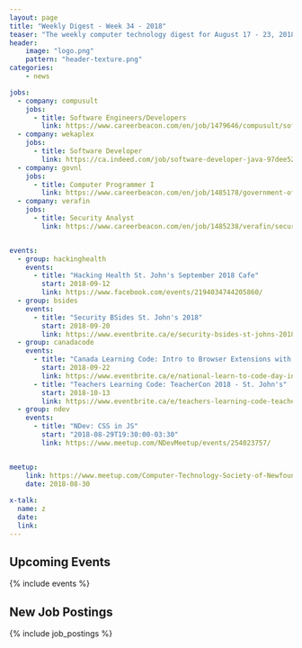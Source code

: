 ```yaml
---
layout: page
title: "Weekly Digest - Week 34 - 2018"
teaser: "The weekly computer technology digest for August 17 - 23, 2018"
header:
    image: "logo.png"
    pattern: "header-texture.png"
categories:
    - news

jobs:
  - company: compusult
    jobs:
      - title: Software Engineers/Developers
        link: https://www.careerbeacon.com/en/job/1479646/compusult/software-engineers-developers/mount-pearl
  - company: wekaplex
    jobs:
      - title: Software Developer
        link: https://ca.indeed.com/job/software-developer-java-97dee52ee3728752
  - company: govnl
    jobs:
      - title: Computer Programmer I
        link: https://www.careerbeacon.com/en/job/1485178/government-of-newfoundland-and-labrador/computer-programmer-i/st-john-s
  - company: verafin
    jobs:
      - title: Security Analyst
        link: https://www.careerbeacon.com/en/job/1485238/verafin/security-analyst/st-john-s


events:
  - group: hackinghealth
    events:
      - title: "Hacking Health St. John's September 2018 Cafe"
        start: 2018-09-12
        link: https://www.facebook.com/events/2194034744205860/
  - group: bsides
    events:
      - title: "Security BSides St. John's 2018"
        start: 2018-09-20
        link: https://www.eventbrite.ca/e/security-bsides-st-johns-2018-tickets-48694332058
  - group: canadacode
    events:
      - title: "Canada Learning Code: Intro to Browser Extensions with JavaScript"
        start: 2018-09-22
        link: https://www.eventbrite.ca/e/national-learn-to-code-day-intro-to-browser-extensions-with-javascript-st-johns-registration-48620051884?aff=es2
      - title: "Teachers Learning Code: TeacherCon 2018 - St. John's"
        start: 2018-10-13
        link: https://www.eventbrite.ca/e/teachers-learning-code-teachercon-2018-st-johns-registration-49195625440
  - group: ndev
    events:
      - title: "NDev: CSS in JS"
        start: "2018-08-29T19:30:00-03:30"
        link: https://www.meetup.com/NDevMeetup/events/254023757/


meetup:
    link: https://www.meetup.com/Computer-Technology-Society-of-Newfoundland-and-Labrador/events/rpdzmpyxpbtb/
    date: 2018-08-30
  
x-talk:
  name: z
  date: 
  link: 
---
```


## Upcoming Events
{% include events %}

## New Job Postings
{% include job_postings %}
